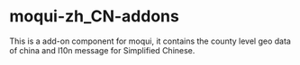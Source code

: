 # moqui-zh_CN-addons
This is a add-on component for moqui, it contains the county level geo data of china and l10n message for Simplified Chinese.
